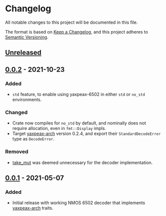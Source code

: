 # Changelog
All notable changes to this project will be documented in this file.

The format is based on [Keep a Changelog](https://keepachangelog.com/en/1.0.0/),
and this project adheres to [Semantic Versioning](https://semver.org/spec/v2.0.0.html).

## [Unreleased]

## [0.0.2] - 2021-10-23
### Added
- `std` feature, to enable using yaxpeax-6502 in either `std` or `no_std`
  environments.

### Changed
- Crate now compiles for `no_std` by default, and nominally does not require
  allocation, even in `fmt::Display` impls.
- Target [yaxpeax-arch] version 0.2.4, and export their `StandardDecodeError`
  type as `DecodeError`.

### Removed
- [take_mut] was deemed unnecessary for the decoder implementation.

## [0.0.1] - 2021-05-07
### Added
- Initial release with working NMOS 6502 decoder that implements [yaxpeax-arch]
  traits.

[yaxpeax-arch]: https://git.iximeow.net/yaxpeax-arch/
[take_mut]: https://github.com/Sgeo/take_mut

[Unreleased]: https://github.com/cr1901/yaxpeax-6502/compare/v0.0.2...HEAD
[0.0.2]: https://github.com/cr1901/yaxpeax-6502/compare/v0.0.1...v0.0.2
[0.0.1]: https://github.com/cr1901/yaxpeax-6502/releases/tag/v0.0.1
